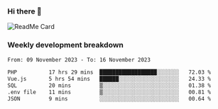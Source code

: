 ### Hi there 👋

<!--
**itzcy/itzcy** is a ✨ _special_ ✨ repository because its `README.md` (this file) appears on your GitHub profile.

Here are some ideas to get you started:

- 🔭 I’m currently working on ...
- 🌱 I’m currently learning ...
- 👯 I’m looking to collaborate on ...
- 🤔 I’m looking for help with ...
- 💬 Ask me about ...
- 📫 How to reach me: ...
- 😄 Pronouns: ...
- ⚡ Fun fact: ...
-->
![ReadMe Card](https://github-readme-stats.vercel.app/api?username=itzcy&show_icons=true&title_color=2d3198&icon_color=797cb8&text_color=24292e&bg_color=f6f8fa)

### Weekly development breakdown
<!--START_SECTION:waka-->

```txt
From: 09 November 2023 - To: 16 November 2023

PHP          17 hrs 29 mins  ██████████████████░░░░░░░   72.03 %
Vue.js       5 hrs 54 mins   ██████░░░░░░░░░░░░░░░░░░░   24.33 %
SQL          20 mins         ▒░░░░░░░░░░░░░░░░░░░░░░░░   01.38 %
.env file    11 mins         ▒░░░░░░░░░░░░░░░░░░░░░░░░   00.81 %
JSON         9 mins          ░░░░░░░░░░░░░░░░░░░░░░░░░   00.64 %
```

<!--END_SECTION:waka-->

